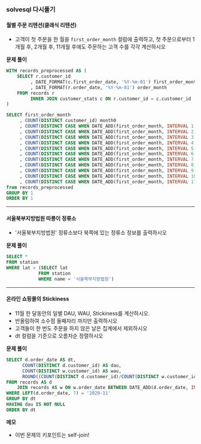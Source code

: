 ### solvesql 다시풀기
#### 월별 주문 리텐션(클래식 리텐션) 
* 고객이 첫 주문을 한 월을 `first_order_month` 컬럼에 출력하고, 첫 주문으로부터 1개월 후, 2개월 후, 11개월 후에도 주문하는 고객 수를 각각 계산하시오

**문제 풀이**
```sql
WITH records_preprocessed AS (
    SELECT r.customer_id
         , DATE_FORMAT(c.first_order_date, '%Y-%m-01') first_order_month
         , DATE_FORMAT(r.order_date, '%Y-%m-01') order_month
    FROM records r
         INNER JOIN customer_stats c ON r.customer_id = c.customer_id
)

SELECT first_order_month
     , COUNT(DISTINCT customer_id) month0
     , COUNT(DISTINCT CASE WHEN DATE_ADD(first_order_month, INTERVAL 1 MONTH) = order_month THEN customer_id END) AS month1
     , COUNT(DISTINCT CASE WHEN DATE_ADD(first_order_month, INTERVAL 2 MONTH) = order_month THEN customer_id END) AS month2
     , COUNT(DISTINCT CASE WHEN DATE_ADD(first_order_month, INTERVAL 3 MONTH) = order_month THEN customer_id END) AS month3
     , COUNT(DISTINCT CASE WHEN DATE_ADD(first_order_month, INTERVAL 4 MONTH) = order_month THEN customer_id END) AS month4
     , COUNT(DISTINCT CASE WHEN DATE_ADD(first_order_month, INTERVAL 5 MONTH) = order_month THEN customer_id END) AS month5
     , COUNT(DISTINCT CASE WHEN DATE_ADD(first_order_month, INTERVAL 6 MONTH) = order_month THEN customer_id END) AS month6
     , COUNT(DISTINCT CASE WHEN DATE_ADD(first_order_month, INTERVAL 7 MONTH) = order_month THEN customer_id END) AS month7
     , COUNT(DISTINCT CASE WHEN DATE_ADD(first_order_month, INTERVAL 8 MONTH) = order_month THEN customer_id END) AS month8
     , COUNT(DISTINCT CASE WHEN DATE_ADD(first_order_month, INTERVAL 9 MONTH) = order_month THEN customer_id END) AS month9
     , COUNT(DISTINCT CASE WHEN DATE_ADD(first_order_month, INTERVAL 10 MONTH) = order_month THEN customer_id END) AS month10
     , COUNT(DISTINCT CASE WHEN DATE_ADD(first_order_month, INTERVAL 11 MONTH) = order_month THEN customer_id END) AS month11
from records_preprocessed
GROUP BY 1
ORDER BY 1
```

-----------------------------------
#### 서울북부지방법원 따릉이 정류소
* '서울북부지방법원' 정류소보다 북쪽에 있는 정류소 정보를 출력하시오

**문제 풀이**
```sql
SELECT *
FROM station 
WHERE lat > (SELECT lat
            FROM station 
            WHERE name = '서울북부지방법원')
```

-----------------------------------
#### 온라인 쇼핑몰의 Stickiness
* 11월 한 달동안의 일별 DAU, WAU, Stickiness를 계산하시오.
* 반올림하여 소수점 둘째자리 까지만 출력하시오
* 고객들이 한 번도 주문을 하지 않은 날은 집계에서 제외하시오
* dt 컬럼을 기준으로 오름차순 정렬하시오

**문제 풀이**
```sql
SELECT d.order_date AS dt,
      COUNT(DISTINCT d.customer_id) AS dau,
      COUNT(DISTINCT w.customer_id) AS wau,
      ROUND((COUNT(DISTINCT d.customer_id)/COUNT(DISTINCT w.customer_id)),2) AS stickiness
FROM records AS d 
    JOIN records AS w ON w.order_date BETWEEN DATE_ADD(d.order_date, INTERVAL -6 DAY) AND d.order_date 
WHERE LEFT(d.order_date, 7) = '2020-11'
GROUP BY dt 
HAVING dau IS NOT NULL 
ORDER BY dt 
```

**메모**
* 이번 문제의 키포인트는 self-join! 
